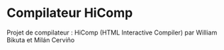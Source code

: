 # Compilateur HiComp

Projet de compilateur : HiComp (HTML Interactive Compiler) par William Bikuta et Milán Cerviño